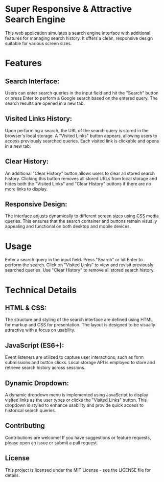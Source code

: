 # Super Responsive & Attractive Search Engine
This web application simulates a search engine interface with additional features for managing search history. It offers a clean, responsive design suitable for various screen sizes.

# Features
## Search Interface:
Users can enter search queries in the input field and hit the "Search" button or press Enter to perform a Google search based on the entered query. The search results are opened in a new tab.

## Visited Links History:
Upon performing a search, the URL of the search query is stored in the browser's local storage. A "Visited Links" button appears, allowing users to access previously searched queries. Each visited link is clickable and opens in a new tab.

## Clear History:
An additional "Clear History" button allows users to clear all stored search history. Clicking this button removes all stored URLs from local storage and hides both the "Visited Links" and "Clear History" buttons if there are no more links to display.

## Responsive Design:
The interface adjusts dynamically to different screen sizes using CSS media queries. This ensures that the search container and buttons remain visually appealing and functional on both desktop and mobile devices.

# Usage
Enter a search query in the input field.
Press "Search" or hit Enter to perform the search.
Click on "Visited Links" to view and revisit previously searched queries.
Use "Clear History" to remove all stored search history.

# Technical Details
## HTML & CSS:
The structure and styling of the search interface are defined using HTML for markup and CSS for presentation. The layout is designed to be visually attractive with a focus on usability.

## JavaScript (ES6+):
Event listeners are utilized to capture user interactions, such as form submissions and button clicks. Local storage API is employed to store and retrieve search history across sessions.

## Dynamic Dropdown:
A dynamic dropdown menu is implemented using JavaScript to display visited links as the user types or clicks the "Visited Links" button. This dropdown is styled to enhance usability and provide quick access to historical search queries.

## Contributing
 Contributions are welcome! If you have suggestions or feature requests, please open an issue or submit a pull request.

## License
This project is licensed under the MIT License - see the LICENSE file for details.
